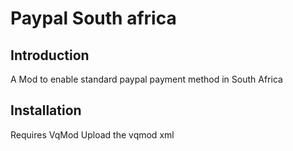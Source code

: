 Paypal South africa
=======================

Introduction
------------
A Mod to enable standard paypal payment method in South Africa


Installation
------------
Requires VqMod
Upload the vqmod xml
